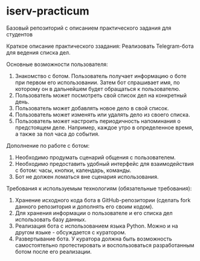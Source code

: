 # iserv-practicum
Базовый репозиторий с описанием практического задания для студентов

Краткое описание практического ззадания:
Реализовать Telegram-бота для ведения списка дел.

Основные возможности пользователя:
1. Знакомство с ботом. Пользователь получает информацию о боте при первом его использовании. Затем бот спрашивает имя, по которому он в дальнейшем будет обращаться к пользователю.
2. Пользователь может посмотреть свой список дел на конкретный день.
3. Пользователь может добавлять новое дело в свой список.
4. Пользователь может изменять или удалять дело из своего списка.
5. Пользователь может настроить периодичность напоминания о предстоящем деле. Например, каждое утро в определенное время, а также за пол часа до события.

Дополнение по работе с ботом:
1. Необходимо продумать сценарий общения с пользователем.
2. Необходимо предоставить удобный интерфейс для взаимодействия с ботом: часы, кнопки, календарь, команды.
3. Бот не должен ломаться вне сценария использования.

Требования к используемым технологиям (обязательные требования):
1. Хранение исходного кода бота в GitHub-репозитории (сделать fork данного репозитория и дополнять его своим кодом).
2. Для хранения информации о пользователе и его списка дел использовать базу данных.
3. Реализация бота с использованием языка Python. Можно и на другом языке - обсуждается с куратором.
4. Развертывание бота. У куратора должна быть возможность самостоятельно протестировать и воспользоваться разработанным ботом после его реализации.
